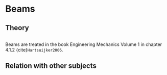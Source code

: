 # Beams

## Theory
```{index} Beams
```
Beams are treated in the book Engineering Mechanics Volume 1 in chapter 4.1.2 {cite}`Hartsuijker2006`.

## Relation with other subjects
